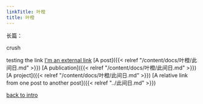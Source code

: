 ```yaml
---
linkTitle: 叶橙
title: 叶橙
---
```


长篇：

crush

testing the link
[I'm an external link](https://www.google.com)
[A post]({{< relref "/content/docs/叶橙/此间日.md" >}})
[A publication]({{< relref "/content/docs/叶橙/此间日.md" >}})
[A project]({{< relref "/content/docs/叶橙/此间日.md" >}})
[A relative link from one post to another post]({{< relref "../此间日.md" >}})

[back to intro](https://jocelyn1346.github.io/Vault4Jo/docs/)